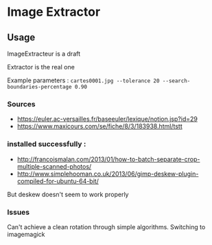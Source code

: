 # Image Extractor

## Usage


ImageExtracteur is a draft

Extractor is the real one

Example parameters : `cartes0001.jpg --tolerance 20 --search-boundaries-percentage 0.90` 

### Sources

  * https://euler.ac-versailles.fr/baseeuler/lexique/notion.jsp?id=29
  * https://www.maxicours.com/se/fiche/8/3/183938.html/tstt


### installed successfully : 

  * http://francoismalan.com/2013/01/how-to-batch-separate-crop-multiple-scanned-photos/
  * http://www.simplehooman.co.uk/2013/06/gimp-deskew-plugin-compiled-for-ubuntu-64-bit/

But deskew doesn't seem to work properly

### Issues

Can't achieve a clean rotation through simple algorithms. Switching to imagemagick

